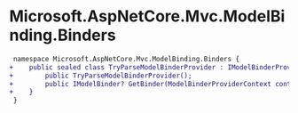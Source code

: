 # Microsoft.AspNetCore.Mvc.ModelBinding.Binders

``` diff
 namespace Microsoft.AspNetCore.Mvc.ModelBinding.Binders {
+    public sealed class TryParseModelBinderProvider : IModelBinderProvider {
+        public TryParseModelBinderProvider();
+        public IModelBinder? GetBinder(ModelBinderProviderContext context);
+    }
 }
```
